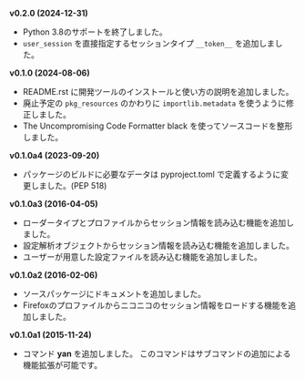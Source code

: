 **v0.2.0 (2024-12-31)**

* Python 3.8のサポートを終了しました。
* `user_session` を直接指定するセッションタイプ `__token__` を追加しました。


**v0.1.0 (2024-08-06)**

* README.rst に開発ツールのインストールと使い方の説明を追加しました。
* 廃止予定の `pkg_resources` のかわりに `importlib.metadata` を使うように修正しました。
* The Uncompromising Code Formatter black を使ってソースコードを整形しました。


**v0.1.0a4 (2023-09-20)**

* パッケージのビルドに必要なデータは pyproject.toml で定義するように変更しました。(PEP 518)


**v0.1.0a3 (2016-04-05)**

* ローダータイプとプロファイルからセッション情報を読み込む機能を追加しました。
* 設定解析オブジェクトからセッション情報を読み込む機能を追加しました。
* ユーザーが用意した設定ファイルを読み込む機能を追加しました。


**v0.1.0a2 (2016-02-06)**

* ソースパッケージにドキュメントを追加しました。
* Firefoxのプロファイルからニコニコのセッション情報をロードする機能を追加しました。


**v0.1.0a1 (2015-11-24)**

* コマンド **yan** を追加しました。
  このコマンドはサブコマンドの追加による機能拡張が可能です。
